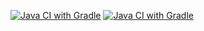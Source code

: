 [![Java CI with Gradle](https://github.com/NikitaLeon/Patterns-task1/actions/workflows/main.yml/badge.svg)](https://github.com/NikitaLeon/Patterns-task1/actions/workflows/main.yml)
[![Java CI with Gradle](https://github.com/NikitaLeon/Patterns-task1/actions/workflows/main.yml/badge.svg)](https://github.com/NikitaLeon/Patterns-task1/actions/workflows/main.yml)
